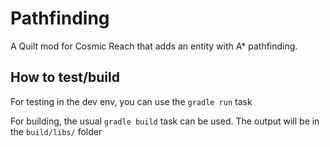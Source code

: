 # Pathfinding
A Quilt mod for Cosmic Reach that adds an entity with A* pathfinding.

## How to test/build
For testing in the dev env, you can use the `gradle run` task

For building, the usual `gradle build` task can be used. The output will be in the `build/libs/` folder